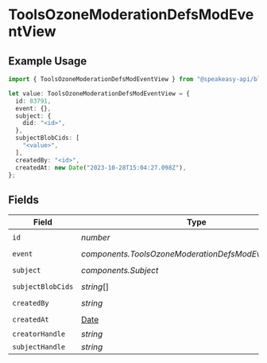 # ToolsOzoneModerationDefsModEventView

## Example Usage

```typescript
import { ToolsOzoneModerationDefsModEventView } from "@speakeasy-api/bluesky/models/components";

let value: ToolsOzoneModerationDefsModEventView = {
  id: 83791,
  event: {},
  subject: {
    did: "<id>",
  },
  subjectBlobCids: [
    "<value>",
  ],
  createdBy: "<id>",
  createdAt: new Date("2023-10-28T15:04:27.098Z"),
};
```

## Fields

| Field                                                                                         | Type                                                                                          | Required                                                                                      | Description                                                                                   |
| --------------------------------------------------------------------------------------------- | --------------------------------------------------------------------------------------------- | --------------------------------------------------------------------------------------------- | --------------------------------------------------------------------------------------------- |
| `id`                                                                                          | *number*                                                                                      | :heavy_check_mark:                                                                            | N/A                                                                                           |
| `event`                                                                                       | *components.ToolsOzoneModerationDefsModEventViewEvent*                                        | :heavy_check_mark:                                                                            | N/A                                                                                           |
| `subject`                                                                                     | *components.Subject*                                                                          | :heavy_check_mark:                                                                            | N/A                                                                                           |
| `subjectBlobCids`                                                                             | *string*[]                                                                                    | :heavy_check_mark:                                                                            | N/A                                                                                           |
| `createdBy`                                                                                   | *string*                                                                                      | :heavy_check_mark:                                                                            | N/A                                                                                           |
| `createdAt`                                                                                   | [Date](https://developer.mozilla.org/en-US/docs/Web/JavaScript/Reference/Global_Objects/Date) | :heavy_check_mark:                                                                            | N/A                                                                                           |
| `creatorHandle`                                                                               | *string*                                                                                      | :heavy_minus_sign:                                                                            | N/A                                                                                           |
| `subjectHandle`                                                                               | *string*                                                                                      | :heavy_minus_sign:                                                                            | N/A                                                                                           |